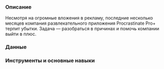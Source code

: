 ### Описание 
Несмотря на огромные вложения в рекламу, последние несколько месяцев компания развлекательного приложения Procrastinate Pro+ терпит убытки. Задача — разобраться в причинах и помочь компании выйти в плюс.

### Данные

### Инструменты и основные навыки
